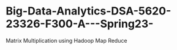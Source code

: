 # Big-Data-Analytics-DSA-5620-23326-F300-A---Spring23-
Matrix Multiplication using Hadoop Map Reduce

